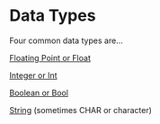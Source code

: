 # Data Types

Four common data types are...

[Floating Point or Float](floating-point-or-float.md)

[Integer or Int](integer-or-int.md)

[Boolean or Bool](boolean-or-bool.md)

[String](string.md) (sometimes CHAR or character)
